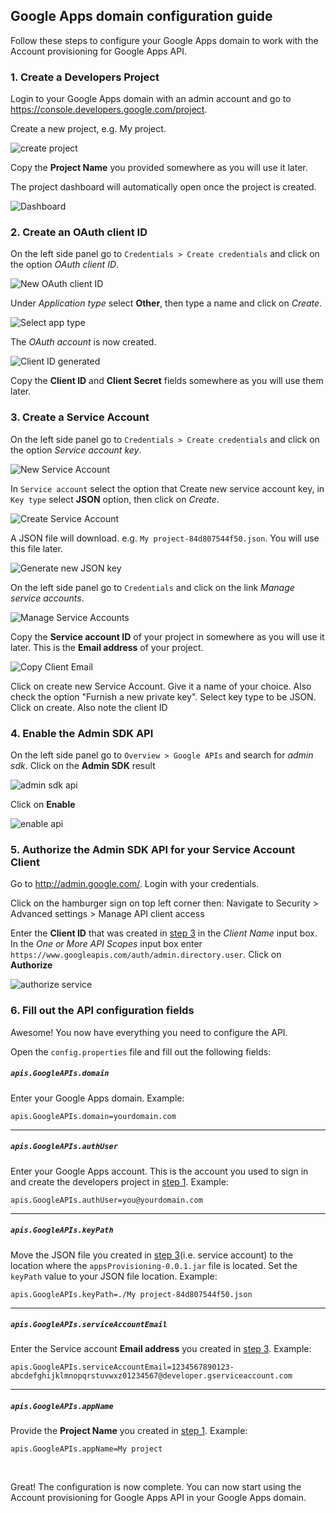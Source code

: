 ## Google Apps domain configuration guide

Follow these steps to configure your Google Apps domain to work with the Account provisioning for Google Apps API.

### 1. Create a Developers Project

Login to your Google Apps domain with an admin account and go to https://console.developers.google.com/project.

Create a new project, e.g. My project.

![create project][createProject]

Copy the **Project Name** you provided somewhere as you will use it later.

The project dashboard will automatically open once the project is created.

![Dashboard][dash]

### 2. Create an OAuth client ID

On the left side panel go to `Credentials > Create credentials` and click on the option *OAuth client ID*.

![New OAuth client ID][cred]

Under *Application type* select **Other**, then type a name and click on *Create*.

![Select app type][appTypeOther]

The *OAuth account* is now created.

![Client ID generated][clientID]

Copy the **Client ID** and **Client Secret** fields somewhere as you will use them later.

### 3. Create a Service Account

On the left side panel go to `Credentials > Create credentials` and click on the option *Service account key*.

![New Service Account][serviceAccount]

In `Service account` select the option that Create new service account key, in `Key type` select **JSON** option, then click on *Create*.

![Create Service Account][createServiceAccount]

A JSON file will download. e.g. `My project-84d807544f50.json`. You will use this file later.

![Generate new JSON key][serviceAccountData]

On the left side panel go to `Credentials` and click on the link *Manage service accounts*.

![Manage Service Accounts][manageServiceAccounts]

Copy the **Service account ID** of your project in somewhere as you will use it later. This is the **Email address** of your project.

![Copy Client Email][getClientEmail]

Click on create new Service Account. Give it a name of your choice. Also check the option "Furnish a new private key". Select key type to be JSON. Click on create. Also note the client ID

### 4. Enable the Admin SDK API

On the left side panel go to `Overview > Google APIs` and search for *admin sdk*. Click on the **Admin SDK** result

![admin sdk api][adminsdkapi]

Click on **Enable**

![enable api][enableapi]

### 5. Authorize the Admin SDK API for your Service Account Client
Go to http://admin.google.com/. Login with your credentials.

Click on the hamburger sign on top left corner then: Navigate to Security > Advanced settings > Manage API client access 

Enter the **Client ID** that was created in [step 3][step3] in the *Client Name* input box. In the *One or More API Scopes* input box enter `https://www.googleapis.com/auth/admin.directory.user`. Click on **Authorize**

![authorize service][authorizeservice]

### 6. Fill out the API configuration fields

Awesome! You now have everything you need to configure the API.

Open the `config.properties` file and fill out the following fields:


##### `apis.GoogleAPIs.domain`
Enter your Google Apps domain. Example:
```properties
apis.GoogleAPIs.domain=yourdomain.com
```

-------------

##### `apis.GoogleAPIs.authUser`
Enter your Google Apps account. This is the account you used to sign in and create the developers project in [step 1][step1]. Example:
```properties
apis.GoogleAPIs.authUser=you@yourdomain.com
```

-------------

##### `apis.GoogleAPIs.keyPath`
Move the JSON file you created in [step 3][step3](i.e. service account) to the location where the `appsProvisioning-0.0.1.jar` file is located. Set the `keyPath` value to your JSON file location. Example:
```properties
apis.GoogleAPIs.keyPath=./My project-84d807544f50.json
```

-------------

##### `apis.GoogleAPIs.serviceAccountEmail`
Enter the Service account **Email address** you created in [step 3][step3]. Example: 
```properties
apis.GoogleAPIs.serviceAccountEmail=1234567890123-abcdefghijklmnopqrstuvwxz01234567@developer.gserviceaccount.com
```

-------------

##### `apis.GoogleAPIs.appName`
Provide the **Project Name** you created in [step 1][step1]. Example:

```properties
apis.GoogleAPIs.appName=My project
```

<br/>

Great! The configuration is now complete. You can now start using the Account provisioning for Google Apps API in your Google Apps domain.

[step1]: #1-create-a-developers-project
[step2]: #2-create-an-oauth-client-id
[step3]: #3-create-a-service-account
[authorizeservice]: https://preview.ibb.co/cpmL5c/apiaccess.jpg
[serviceAccountData]: https://hallowed-scene-147511.appspot.com/public/serviceAccountData.png
[manageclient]: https://preview.ibb.co/cpmL5c/apiaccess.jpg
[oauthset]: https://hallowed-scene-147511.appspot.com/public/oauthset.png
[oauthkey]: https://hallowed-scene-147511.appspot.com/public/oauthkey.png
[enableapi]: https://hallowed-scene-147511.appspot.com/public/enableapi.png
[adminsdkapi]: https://hallowed-scene-147511.appspot.com/public/adminsdkapi.png
[serviceAccount]: https://hallowed-scene-147511.appspot.com/public/serviceAccount.png
[clientID]: https://hallowed-scene-147511.appspot.com/public/clientID.png
[dash]: https://hallowed-scene-147511.appspot.com/public/dash.png
[cred]: https://hallowed-scene-147511.appspot.com/public/cred.png
[createProject]: https://hallowed-scene-147511.appspot.com/public/createProject.png
[appTypeOther]: https://hallowed-scene-147511.appspot.com/public/appTypeOther.png
[createServiceAccount]: https://image.ibb.co/kFs4WH/json.jpg
[manageServiceAccounts]: https://hallowed-scene-147511.appspot.com/public/manageServiceAccounts.png
[getClientEmail]: https://hallowed-scene-147511.appspot.com/public/getClientEmail.png

